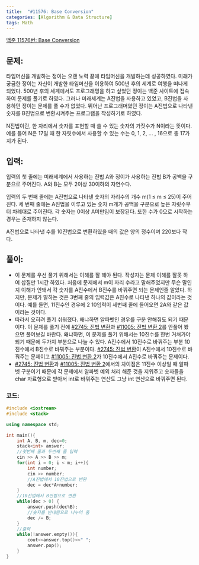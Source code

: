 ```yaml
---
title:  "#11576: Base Conversion"
categories: [Algorithm & Data Structure]
tags: Math
---
```


[백준 11576번: Base Conversion](https://www.acmicpc.net/problem/11576)

## 문제:

타임머신을 개발하는 정이는 오랜 노력 끝에 타임머신을 개발하는데 성공하였다. 미래가 궁금한 정이는 자신이 개발한 타임머신을 이용하여 500년 후의 세계로 여행을 떠나게 되었다. 500년 후의 세계에서도 프로그래밍을 하고 싶었던 정이는 백준 사이트에 접속하여 문제를 풀기로 하였다. 그러나 미래세계는 A진법을 사용하고 있었고, B진법을 사용하던 정이는 문제를 풀 수가 없었다. 뛰어난 프로그래머였던 정이는 A진법으로 나타낸 숫자를 B진법으로 변환시켜주는 프로그램을 작성하기로 하였다.

N진법이란, 한 자리에서 숫자를 표현할 때 쓸 수 있는 숫자의 가짓수가 N이라는 뜻이다. 예를 들어 N은 17일 때 한 자릿수에서 사용할 수 있는 수는 0, 1, 2, ... , 16으로 총 17가지가 된다.

## 입력:

입력의 첫 줄에는 미래세계에서 사용하는 진법 A와 정이가 사용하는 진법 B가 공백을 구분으로 주어진다. A와 B는 모두 2이상 30이하의 자연수다.

입력의 두 번째 줄에는 A진법으로 나타낸 숫자의 자리수의 개수 m(1 ≤ m ≤ 25)이 주어진다. 세 번째 줄에는 A진법을 이루고 있는 숫자 m개가 공백을 구분으로 높은 자릿수부터 차례대로 주어진다. 각 숫자는 0이상 A미만임이 보장된다. 또한 수가 0으로 시작하는 경우는 존재하지 않는다.

A진법으로 나타낸 수를 10진법으로 변환하였을 때의 값은 양의 정수이며 220보다 작다.

## 풀이:

- 이 문제를 우선 풀기 위해서는 이해를 잘 해야 된다. 작성자는 문제 이해를 잘못 하여 삽질만 1시간 하였다. 처음에 문제에서 m이 자리 수라고 말해주었지만 무슨 말인지 이해가 안돼서 각 숫자를 A진수에서 B진수를 바꿔주면 되는 문제인줄 알았다. 하지만, 문제가 말하는 것은 3번째 줄의 입력값은 A진수로 나타낸 하나의 값이라는 것이다. 예를 들면, 11진수인 경우에 2 10입력이 세번째 줄에 들어오면 2A와 같은 값이라는 것이다.
- 따라서 오히려 풀기 쉬워졌다. 왜냐하면 알파벳인 경우를 구분 안해줘도 되기 때문이다. 이 문제를 풀기 전에 [#2745: 진법 변환](/algorithm%20&%20data%20structure/2745-진법-변환/)과 [#11005: 진법 변환 2](/algorithm%20&%20data%20structure/11005-진법-변환-2/)를 안풀어 봤으면 풀어보길 바란다. 왜냐하면, 이 문제를 풀기 위해서는 10진수를 한번 거쳐가야 되기 때문에 두가지 부분으로 나눌 수 있다. A진수에서 10진수로 바꿔주는 부분 10진수에서 B진수로 바꿔주는 부분이다. [#2745: 진법 변환](/algorithm%20&%20data%20structure/2745-진법-변환/)이 A진수에서 10진수로 바꿔주는 문제이고 [#11005: 진법 변환 2](/algorithm%20&%20data%20structure/11005-진법-변환-2/)가 10진수에서 A진수로 바꿔주는 문제이다.
- [#2745: 진법 변환](/algorithm%20&%20data%20structure/2745-진법-변환/)과 [#11005: 진법 변환 2](/algorithm%20&%20data%20structure/11005-진법-변환-2/)에서의 차이점은 11진수 이상일 때 알파벳 구분이기 때문에 각 문제에서 알파벳 예외 처리 해준 것을 지워주고 숫자들을 char 자료형으로 받아서 int로 바꿔주는 연산도 그냥 int 연산으로 바꿔주면 된다.

### 코드:

```cpp
#include <iostream>
#include <stack>

using namespace std;

int main(){
	int A, B, m, dec=0;
	stack<int> answer;
	//첫번째 줄과 두번째 줄 입력
	cin >> A >> B >> m;
	for(int i = 0; i < m; i++){
		int number;
		cin >> number;
		//A진법에서 10진법으로 변환 
		dec = dec*A+number;
	}
	//10진법에서 B진법으로 변환 
	while(dec > 0) {
		answer.push(dec%B);
		//숫자를 반내림으로 나누어 줌 
		dec /= B;
	}
	//출력
	while(!answer.empty()){
		cout<<answer.top()<<" ";
		answer.pop();
	}
}
```